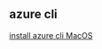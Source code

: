 ## azure cli

[install azure cli MacOS](https://docs.microsoft.com/en-us/cli/azure/install-azure-cli-macos)
